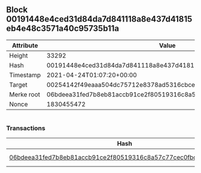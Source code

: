 ## Block 00191448e4ced31d84da7d841118a8e437d41815eb4e48c3571a40c95735b11a

Attribute | Value
--- | ---
Height | 33292
Hash | 00191448e4ced31d84da7d841118a8e437d41815eb4e48c3571a40c95735b11a
Timestamp | 2021-04-24T01:07:20+00:00
Target | 00254142f49eaaa504dc75712e8378ad5316cbcead634704b3734b6271167cc4
Merke root | 06bdeea31fed7b8eb81accb91ce2f80519316c8a57c77cec0fbcf97c8e8315ea
Nonce | 1830455472

```

```

### Transactions

Hash | Amount
--- | ---
[06bdeea31fed7b8eb81accb91ce2f80519316c8a57c77cec0fbcf97c8e8315ea](06bdeea31fed7b8eb81accb91ce2f80519316c8a57c77cec0fbcf97c8e8315ea.md) | 10.00000000 SKEPTI 
